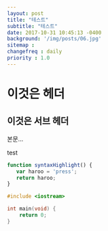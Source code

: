 ```yaml
---
layout: post
title: "테스트"
subtitle: "테스트"
date: 2017-10-31 10:45:13 -0400
background: '/img/posts/06.jpg'
sitemap :
changefreq : daily
priority : 1.0
---
```


이것은 헤더
===============

이것은 서브 헤더
---------------

본문...

test

~~~javascript
function syntaxHighlight() {
   var haroo = 'press';
   return haroo;
}
~~~

~~~c++
#include <iostream>

int main(void) {
	return 0;
}
~~~
